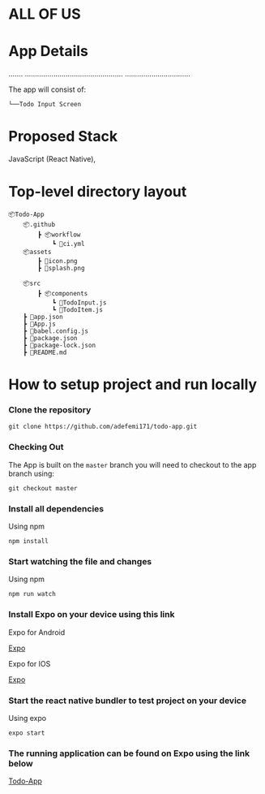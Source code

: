 # ALL OF US



# App Details
.......
................................................
................................

The app will consist of:

    └──Todo Input Screen



# Proposed Stack

JavaScript (React Native), 


# Top-level directory layout

    📦Todo-App
        📦.github
            ┣ 📦workflow
                ┗ 📜ci.yml
        📦assets
            ┣ 📜icon.png
            ┣ 📜splash.png

        📦src
            ┣ 📦components
                ┗ 📜TodoInput.js
                ┗ 📜TodoItem.js
        ┣ 📜app.json
        ┣ 📜App.js
        ┣ 📜babel.config.js
        ┣ 📜package.json
        ┣ 📜package-lock.json
        ┣ 📜README.md


# How to setup project and run locally

### Clone the repository 

```
git clone https://github.com/adefemi171/todo-app.git
```
### Checking Out
The App is built on the ``` master ``` branch you will need to checkout to the app branch using:

```
git checkout master
```

### Install all dependencies

Using npm

```
npm install
```

### Start watching the file and changes

Using npm

```
npm run watch
```

### Install Expo on your device using this link

Expo for Android

[Expo](https://play.google.com/store/apps/details?id=host.exp.exponent)


Expo for IOS

[Expo](https://itunes.com/apps/exponent/)

### Start the react native bundler to test project on your device
Using expo

```
expo start
```

### The running application can be found on Expo using the link below

[Todo-App](https://exp.host/@adefemi/Todo-App)
